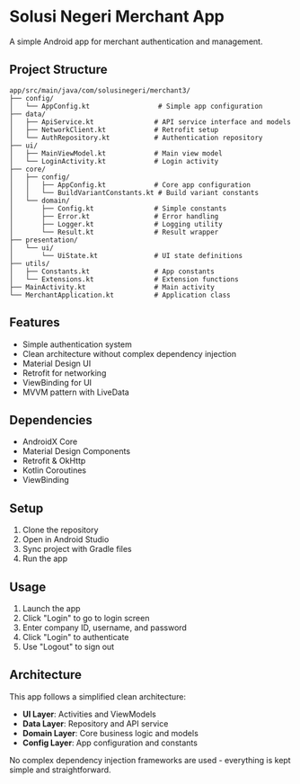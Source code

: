 # Solusi Negeri Merchant App

A simple Android app for merchant authentication and management.

## Project Structure

```
app/src/main/java/com/solusinegeri/merchant3/
├── config/
│   └── AppConfig.kt                 # Simple app configuration
├── data/
│   ├── ApiService.kt               # API service interface and models
│   ├── NetworkClient.kt            # Retrofit setup
│   └── AuthRepository.kt           # Authentication repository
├── ui/
│   ├── MainViewModel.kt            # Main view model
│   └── LoginActivity.kt            # Login activity
├── core/
│   ├── config/
│   │   ├── AppConfig.kt            # Core app configuration
│   │   └── BuildVariantConstants.kt # Build variant constants
│   └── domain/
│       ├── Config.kt               # Simple constants
│       ├── Error.kt                # Error handling
│       ├── Logger.kt               # Logging utility
│       └── Result.kt               # Result wrapper
├── presentation/
│   └── ui/
│       └── UiState.kt              # UI state definitions
├── utils/
│   ├── Constants.kt                # App constants
│   └── Extensions.kt               # Extension functions
├── MainActivity.kt                 # Main activity
└── MerchantApplication.kt          # Application class
```

## Features

- Simple authentication system
- Clean architecture without complex dependency injection
- Material Design UI
- Retrofit for networking
- ViewBinding for UI
- MVVM pattern with LiveData

## Dependencies

- AndroidX Core
- Material Design Components
- Retrofit & OkHttp
- Kotlin Coroutines
- ViewBinding

## Setup

1. Clone the repository
2. Open in Android Studio
3. Sync project with Gradle files
4. Run the app

## Usage

1. Launch the app
2. Click "Login" to go to login screen
3. Enter company ID, username, and password
4. Click "Login" to authenticate
5. Use "Logout" to sign out

## Architecture

This app follows a simplified clean architecture:

- **UI Layer**: Activities and ViewModels
- **Data Layer**: Repository and API service
- **Domain Layer**: Core business logic and models
- **Config Layer**: App configuration and constants

No complex dependency injection frameworks are used - everything is kept simple and straightforward.
